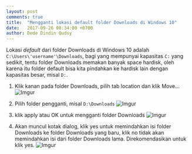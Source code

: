 ```yaml
---
layout: post
comments: true
title:  "Mengganti lokasi default folder Downloads di Windows 10"
date:   2017-09-26 08:34:00 +0700
author: Dede Dindin Qudsy
---
```

Lokasi *default* dari folder Downloads di Windows 10 adalah ``C:\Users\'username'\Downloads``, bagi yang mempunyai kapasitas `C:` yang sedikit, tentu folder Downloads memakan banyak space hardisk, oleh karena itu folder default bisa kita pindahkan ke hardisk lain dengan kapasitas besar, misal `D:`.

1. Klik kanan pada folder Downloads, pilih tab location dan klik Move...
![Imgur](https://i.imgur.com/803U8nc.png)

2. Pilih folder pengganti, misal `D:\Downloads`
![Imgur](https://i.imgur.com/MIovDSa.png)

3. klik apply atau OK untuk mengganti folder Downloads
![Imgur](https://i.imgur.com/okSewwj.png)

4. Akan muncul kotak dialog, klik yes untuk memindahkan isi folder Downloads ke folder Downloads yang baru, klik no tidak akan memindahkan isi dari folder Downloads lama. Direkomendasikan untuk klik yes.
![Imgur](https://i.imgur.com/8rilssg.png)

